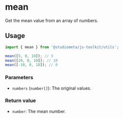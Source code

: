 # mean

Get the mean value from an array of numbers.

## Usage

```js twoslash
import { mean } from '@studiometa/js-toolkit/utils';

mean([5, 0, 10]); // 5
mean([20, 0, 10]); // 10
mean([-10, 0, 10]); // 0
```

### Parameters

- `numbers` (`number[]`): The original values.

### Return value

- `number`: The mean number.
